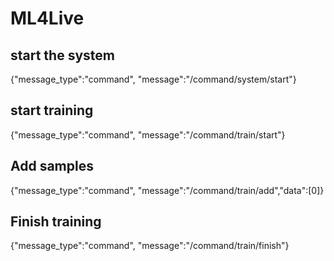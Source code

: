 # ML4Live


## start the system

{"message_type":"command", "message":"/command/system/start"}


## start training

{"message_type":"command", "message":"/command/train/start"}

## Add samples

{"message_type":"command", "message":"/command/train/add","data":[0]}

## Finish training

{"message_type":"command", "message":"/command/train/finish"}
